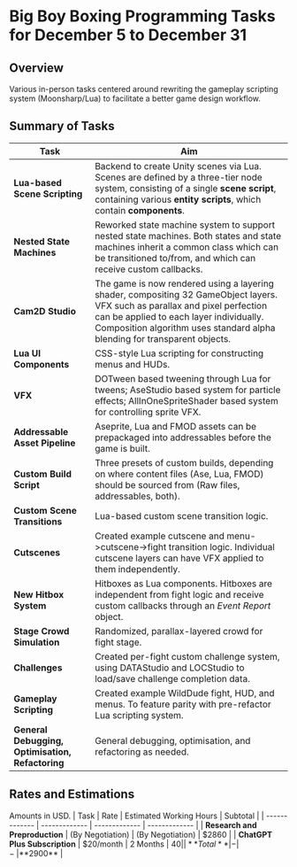 
# Big Boy Boxing Programming Tasks for December 5 to December 31

## Overview
Various in-person tasks centered around rewriting the gameplay scripting system (Moonsharp/Lua) to facilitate a better game design workflow.

## Summary of Tasks

| Task | Aim |
| ------------- |  ------------- | 
| **Lua-based Scene Scripting** |  Backend to create Unity scenes via Lua. Scenes are defined by a three-tier node system, consisting of a single **scene script**, containing various **entity scripts**, which contain **components**.  |
| **Nested State Machines**  | Reworked state machine system to support nested state machines. Both states and state machines inherit a common class which can be transitioned to/from, and which can receive custom callbacks. |
| **Cam2D Studio** | The game is now rendered using a layering shader, compositing 32 GameObject layers. VFX such as parallax and pixel perfection can be applied to each layer individually. Composition algorithm uses standard alpha blending for transparent objects. |
| **Lua UI Components** | CSS-style Lua scripting for constructing menus and HUDs. |
| **VFX** | DOTween based tweening through Lua for tweens; AseStudio based system for particle effects; AllInOneSpriteShader based system for controlling sprite VFX. |
| **Addressable Asset Pipeline** | Aseprite, Lua and FMOD assets can be prepackaged into addressables before the game is built. |
| **Custom Build Script** | Three presets of custom builds, depending on where content files (Ase, Lua, FMOD) should be sourced from (Raw files, addressables, both). |
| **Custom Scene Transitions** | Lua-based custom scene transition logic. |
| **Cutscenes** | Created example cutscene and menu->cutscene->fight transition logic. Individual cutscene layers can have VFX applied to them independently. |
| **New Hitbox System** | Hitboxes as Lua components. Hitboxes are independent from fight logic and receive custom callbacks through an *Event Report* object. |
| **Stage Crowd Simulation** | Randomized, parallax-layered crowd for fight stage. |
| **Challenges** | Created per-fight custom challenge system, using DATAStudio and LOCStudio to load/save challenge completion data. |
| **Gameplay Scripting** | Created example WildDude fight, HUD, and menus. To feature parity with pre-refactor Lua scripting system. |
| **General Debugging, Optimisation, Refactoring** | General debugging, optimisation, and refactoring as needed. |

## Rates and Estimations
Amounts in USD.
| Task | Rate | Estimated Working Hours | Subtotal |
| ------------- |  ------------- |  ------------- |  ------------- |
| **Research and Preproduction** | (By Negotiation) | (By Negotiation) | $2860 |
| **ChatGPT Plus Subscription**  | $20/month | 2 Months | $40 |
| **Total** | - | - | **$2900** |
